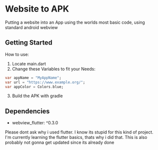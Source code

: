 # Website to APK

Putting a website into an App using the worlds most basic code, using standard android webview

## Getting Started

How to use:

1. Locate main.dart
2. Change these Variables to fit your Needs:

```Dart
var appName = "MyAppName";
var url = "https://www.example.org/";
var appColor = Colors.blue;
```
3. Build the APK with gradle

## Dependencies
- webview_flutter: ^0.3.0

Please dont ask why i used flutter. I know its stupid for this kind of project. I'm currently learning the flutter basics, thats why i did that. This is also probably not gonna get updated since its already done
